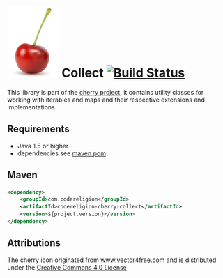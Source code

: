# ![cherry-logo](https://raw.githubusercontent.com/codereligion/cherry/master/small-cherry.png) Collect [![Build Status](https://ssl.webpack.de/secure-jenkins.codereligion.com/buildStatus/icon?job=codereligion-cherry-collect-master-build-flow)](http://jenkins.codereligion.com/view/codereligion-cherry-collect/job/codereligion-cherry-collect-master-build-flow/)

This library is part of the [cherry project](https://github.com/codereligion/cherry), it contains utility classes for working with iterables and maps and their respective extensions and implementations.

## Requirements
* Java 1.5 or higher
* dependencies see [maven pom](pom.xml)

## Maven ##
```xml
<dependency>
	<groupId>com.codereligion</groupId>
	<artifactId>codereligion-cherry-collect</artifactId>
	<version>${project.version}</version>
</dependency>
```

## Attributions
The cherry icon originated from www.vector4free.com and is distributed under the [Creative Commons 4.0 License](http://creativecommons.org/licenses/by/4.0/)
